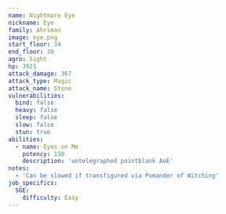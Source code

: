 ```yaml
---
name: Nightmare Eye
nickname: Eye
family: Ahriman
image: eye.png
start_floor: 34
end_floor: 38
agro: Sight
hp: 3921
attack_damage: 367
attack_type: Magic
attack_name: Stone
vulnerabilities:
  bind: false
  heavy: false
  sleep: false
  slow: false
  stun: true
abilities:
  - name: Eyes on Me
    potency: 150
    description: 'untelegraphed pointblank AoE'
notes:
  - 'Can be slowed if transfigured via Pomander of Witching'
job_specifics:
  SGE:
    difficulty: Easy
---
```

